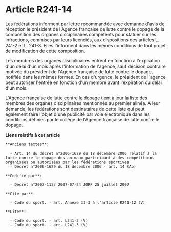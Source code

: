 # Article R241-14

Les fédérations informent par lettre recommandée avec demande d'avis de réception le président de l'Agence française de lutte
contre le dopage de la composition des organes disciplinaires compétents pour statuer sur les infractions, commises par leurs
licenciés, aux dispositions des articles L. 241-2 et L. 241-3. Elles l'informent dans les mêmes conditions de tout projet de
modification de cette composition.

Les membres des organes disciplinaires entrent en fonction à l'expiration d'un délai d'un mois après l'information de
l'agence, sauf décision contraire motivée du président de l'Agence française de lutte contre le dopage, notifiée dans les
mêmes formes. En cas d'urgence, le président de l'agence peut autoriser l'entrée en fonction d'un membre avant l'expiration
du délai d'un mois.

L'Agence française de lutte contre le dopage tient à jour la liste des membres des organes disciplinaires mentionnés au
premier alinéa. A leur demande, les fédérations sont destinataires de cette liste qui peut également faire l'objet d'une
publicité par voie électronique dans les conditions définies par le collège de l'Agence française de lutte contre le dopage.

**Liens relatifs à cet article**

	**Anciens textes**:

	  - Art. 14 du décret n°2006-1629 du 18 décembre 2006 relatif à la lutte contre le dopage des animaux participant à des compétitions organisées ou autorisées par les fédérations sportives
	  - Décret n°2006-1629 du 18 décembre 2006 - art. 14 (Ab)

	**Codifié par**:

	  - Décret n°2007-1133 2007-07-24 JORF 25 juillet 2007

	**Cité par**:

	  - Code du sport. - art. Annexe II-3 à l'article R241-12 (V)

	**Cite**:

	  - Code du sport. - art. L241-2 (V)
	  - Code du sport. - art. L241-3 (V)
